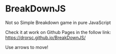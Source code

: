 # BreakDownJS
Not so Simple Breakdown game in pure JavaScript

Check it at work on Github Pages in the follow link:
https://drorsc.github.io/BreakDownJS/

Use arrows to move!
